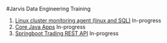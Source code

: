 #Jarvis Data Engineering Training
1. [Linux cluster monitoring agent (linux and SQL)](./linux_sql/README.md) In-progress
2. [Core Java Apps](./core_java/README.md) In-progress
3. [Springboot Trading REST API](./springboot/README.md) In-progress
